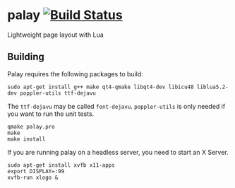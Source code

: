# palay [![Build Status](https://travis-ci.org/jhandley/palay.svg)](https://travis-ci.org/jhandley/palay)

Lightweight page layout with Lua

## Building

Palay requires the following packages to build:

    sudo apt-get install g++ make qt4-qmake libqt4-dev libicu48 liblua5.2-dev poppler-utils ttf-dejavu

The `ttf-dejavu` may be called `font-dejavu`. `poppler-utils` is only needed
if you want to run the unit tests.

```
qmake palay.pro
make
make install
```

If you are running palay on a headless server, you need to start an X Server.

    sudo apt-get install xvfb x11-apps
    export DISPLAY=:99
    xvfb-run xlogo &
